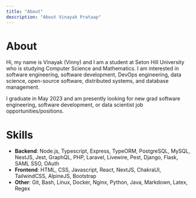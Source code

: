 ```yaml
---
title: "About"
description: "About Vinayak Prataap"
---
```


# About

Hi, my name is Vinayak (Vinny) and I am a student at Seton Hill University who is studying Computer Science and Mathematics. I am interested in software engineering, software development, DevOps engineering, data science, open-source software, distributed systems, and database management.

I graduate in May 2023 and am presently looking for new grad software engineering, software development, or data scientist job opportunities/positions.

# Skills

- **Backend**: Node.js, Typescript, Express, TypeORM, PostgreSQL, MySQL, NestJS, Jest, GraphQL, PHP, Laravel, Livewire, Pest, Django, Flask, SAML SSO, OAuth
- **Frontend**: HTML, CSS, Javascript, React, NextJS, ChakraUI, TailwindCSS, AlpineJS, Bootstrap
- **Other**: Git, Bash, Linux, Docker, Nginx, Python, Java, Markdown, Latex, Regex
